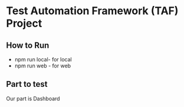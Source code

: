 # Test Automation Framework (TAF) Project

## How to Run
- npm run local- for local
- npm run web - for web

## Part to test
Our part is Dashboard
